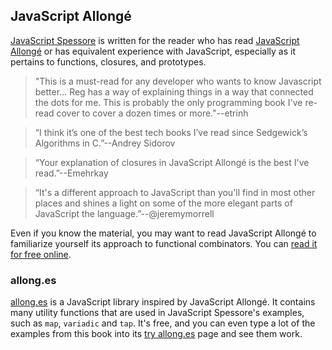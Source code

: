 ## JavaScript Allongé

[JavaScript Spessore][js] is written for the reader who has read [JavaScript Allongé][ja] or has equivalent experience with JavaScript, especially as it pertains to functions, closures, and prototypes.

> "This is a must-read for any developer who wants to know Javascript better... Reg has a way of explaining things in a way that connected the dots for me. This is probably the only programming book I've re-read cover to cover a dozen times or more."--etrinh

> “I think it’s one of the best tech books I’ve read since Sedgewick’s Algorithms in C.”--Andrey Sidorov

> “Your explanation of closures in JavaScript Allongé is the best I've read.”--Emehrkay

> “It's a different approach to JavaScript than you'll find in most other places and shines a light on some of the more elegant parts of JavaScript the language.”--@jeremymorrell

[js]: https://leanpub.com/javascript-spessore
[ja]: https://leanpub.com/javascript-allonge

Even if you know the material, you may want to read JavaScript Allongé to familiarize yourself its approach to functional combinators. You can [read it for free online][read].

[read]: https://leanpub.com/javascript-allonge/read

### allong.es

[allong.es] is a JavaScript library inspired by JavaScript Allongé. It contains many utility functions that are used in JavaScript Spessore's examples, such as `map`, `variadic` and `tap`. It's free, and you can even type a lot of the examples from this book into its [try allong.es][try] page and see them work.

[allong.es]: http://allong.es
[try]: http://allong.es/try/
